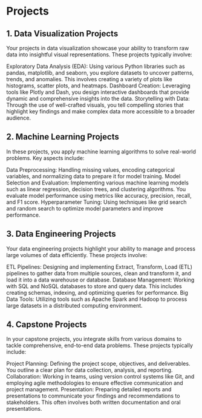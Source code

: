 # Projects

## 1. Data Visualization Projects

Your projects in data visualization showcase your ability to transform raw data into insightful visual representations. These projects typically involve:

Exploratory Data Analysis (EDA): Using various Python libraries such as pandas, matplotlib, and seaborn, you explore datasets to uncover patterns, trends, and anomalies. This involves creating a variety of plots like histograms, scatter plots, and heatmaps.
Dashboard Creation: Leveraging tools like Plotly and Dash, you design interactive dashboards that provide dynamic and comprehensive insights into the data.
Storytelling with Data: Through the use of well-crafted visuals, you tell compelling stories that highlight key findings and make complex data more accessible to a broader audience.

## 2. Machine Learning Projects
In these projects, you apply machine learning algorithms to solve real-world problems. Key aspects include:

Data Preprocessing: Handling missing values, encoding categorical variables, and normalizing data to prepare it for model training.
Model Selection and Evaluation: Implementing various machine learning models such as linear regression, decision trees, and clustering algorithms. You evaluate model performance using metrics like accuracy, precision, recall, and F1 score.
Hyperparameter Tuning: Using techniques like grid search and random search to optimize model parameters and improve performance.

## 3. Data Engineering Projects
Your data engineering projects highlight your ability to manage and process large volumes of data efficiently. These projects involve:

ETL Pipelines: Designing and implementing Extract, Transform, Load (ETL) pipelines to gather data from multiple sources, clean and transform it, and load it into a data warehouse or database.
Database Management: Working with SQL and NoSQL databases to store and query data. This includes creating schemas, indexing, and optimizing queries for performance.
Big Data Tools: Utilizing tools such as Apache Spark and Hadoop to process large datasets in a distributed computing environment.

## 4. Capstone Projects
In your capstone projects, you integrate skills from various domains to tackle comprehensive, end-to-end data problems. These projects typically include:

Project Planning: Defining the project scope, objectives, and deliverables. You outline a clear plan for data collection, analysis, and reporting.
Collaboration: Working in teams, using version control systems like Git, and employing agile methodologies to ensure effective communication and project management.
Presentation: Preparing detailed reports and presentations to communicate your findings and recommendations to stakeholders. This often involves both written documentation and oral presentations.
